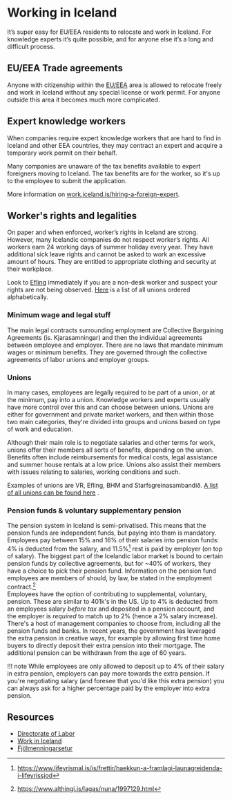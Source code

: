 # Working in Iceland

It’s super easy for EU/EEA residents to relocate and work in Iceland. For
knowledge experts it’s quite possible, and for anyone else it’s a long and
difficult process.

## EU/EEA Trade agreements

Anyone with citizenship within the
[EU/EEA](https://en.wikipedia.org/wiki/European_Economic_Area) area is allowed
to relocate freely and work in Iceland without any special license or work
permit. For anyone outside this area it becomes much more complicated.

## Expert knowledge workers

When companies require expert knowledge workers that are hard to find in Iceland and other EEA countries, they may contract an expert and acquire a temporary work permit on their behalf.

Many companies are unaware of the tax benefits available to expert foreigners moving to Iceland. The tax benefits are for the worker, so it's up to the employee to submit the application.

More information on [work.iceland.is/hiring-a-foreign-expert](https://work.iceland.is/hiring/hiring-a-foreign-expert).

## Worker's rights and legalities

On paper and when enforced, worker’s rights in Iceland are strong. However,
many Icelandic companies do not respect worker’s rights. All workers earn 24
working days of summer holiday every year. They have additional sick leave
rights and cannot be asked to work an excessive amount of hours. They are
entitled to appropriate clothing and security at their workplace.

Look to [Efling](https://efling.is/?lang=en) immediately if you are a non-desk worker and suspect your rights are not being observed. [Here](https://www.samband.is/verkefnin/kjara--og-starfsmannamal/kjarasamningar-og-launatoflur/stettarfelog-i-stafrofsrod/) is a list of all unions ordered alphabetically.

### Minimum wage and legal stuff
The main legal contracts surrounding employment are Collective Bargaining Agreements (is. Kjarasamningar) and then the individual agreements between employee and employer. There are no laws that mandate minimum wages or minimum benefits. They are governed through the collective agreements of labor unions and employer groups.

### Unions
In many cases, employees are legally required to be part of a union, or at the minimum, pay into a union. Knowledge workers and experts usually have more control over this and can choose between unions. Unions are either for government and private market workers, and then within those two main categories, they're divided into groups and unions based on type of work and education.

Although their main role is to negotiate salaries and other terms for work, unions offer their members all sorts of benefits, depending on the union. Benefits often include reimbursements for medical costs, legal assistance and summer house rentals at a low price. Unions also assist their members with issues relating to salaries, working conditions and such.

Examples of unions are VR, Efling, BHM and Starfsgreinasambandið. [A list of all unions can be found here](https://www.samband.is/verkefnin/kjara--og-starfsmannamal/kjarasamningar-og-launatoflur/stettarfelog-i-stafrofsrod/) .


### Pension funds & voluntary supplementary pension
The pension system in Iceland is semi-privatised. This means that the pension funds are independent funds, but paying into them is mandatory. Employees pay between 15% and 16% of their salaries into pension funds: 4% is deducted from the salary, and 11.5%[^1]  rest is paid by employer (on top of salary). The biggest part of the Icelandic labor market is bound to certain pension funds by collective agreements, but for ~40% of workers, they have a choice to pick their pension fund. Information on the pension fund employees are members of should, by law, be stated in the employment contract.[^2]  
Employees have the option of contributing to supplemental, voluntary,  pension. These are similar to 401k's in the US. Up to 4% is deducted from an employees salary *before tax* and deposited in a pension account, and the employer is *required* to match up to 2% (hence a 2% salary increase). There's a host of management companies to choose from, including all the pension funds and banks. In recent years, the government has leveraged the extra pension in creative ways, for example by allowing first time home buyers to directly deposit their extra pension into their mortgage. The additional pension can be withdrawn from the age of 60 years. 


!!! note
	While employees are only allowed to deposit up to 4% of their salary in extra pension, employers can pay more towards the extra pension. If you're negotiating salary (and foresee that you'd like this extra pension) you can always ask for a higher percentage paid by the employer into extra pension.

## Resources

- [Directorate of Labor](https://www.vinnumalastofnun.is/en)
- [Work in Iceland](https://work.iceland.is/)
- [Fjölmenningarsetur](https://www.mcc.is)


[^1]: https://www.lifeyrismal.is/is/frettir/haekkun-a-framlagi-launagreidenda-i-lifeyrissjod
[^2]: https://www.althingi.is/lagas/nuna/1997129.html
